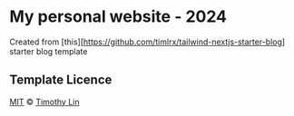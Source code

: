 # My personal website - 2024

Created from [this][https://github.com/timlrx/tailwind-nextjs-starter-blog] starter blog template

## Template Licence

[MIT](https://github.com/timlrx/tailwind-nextjs-starter-blog/blob/main/LICENSE) © [Timothy Lin](https://www.timlrx.com)
